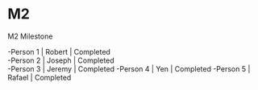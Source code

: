 M2
==

M2 Milestone

-Person 1 | Robert | Completed      
-Person 2 | Joseph | Completed  
-Person 3 | Jeremy | Completed
-Person 4 | Yen | Completed
-Person 5 | Rafael | Completed 